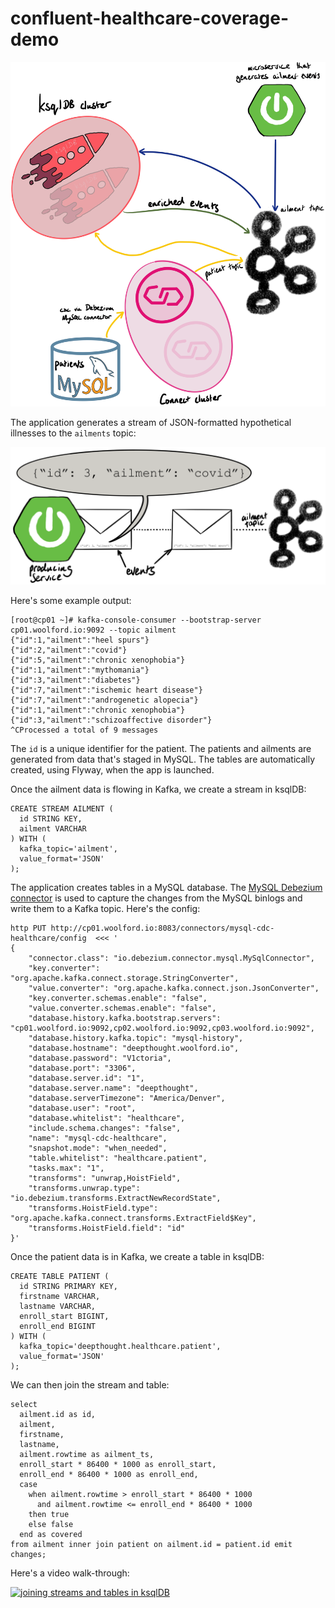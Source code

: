 # confluent-healthcare-coverage-demo

![ksqlDB/Connect topology diagram](ksql-connect-topology.png)

The application generates a stream of JSON-formatted hypothetical illnesses to the `ailments` topic:

![ailment service](ailment-service.png)

Here's some example output:

    [root@cp01 ~]# kafka-console-consumer --bootstrap-server cp01.woolford.io:9092 --topic ailment
    {"id":1,"ailment":"heel spurs"}
    {"id":2,"ailment":"covid"}
    {"id":5,"ailment":"chronic xenophobia"}
    {"id":1,"ailment":"mythomania"}
    {"id":3,"ailment":"diabetes"}
    {"id":7,"ailment":"ischemic heart disease"}
    {"id":7,"ailment":"androgenetic alopecia"}
    {"id":1,"ailment":"chronic xenophobia"}
    {"id":3,"ailment":"schizoaffective disorder"}
    ^CProcessed a total of 9 messages

The `id` is a unique identifier for the patient. The patients and ailments are generated from data that's staged in MySQL. The tables are automatically created, using Flyway, when the app is launched.

Once the ailment data is flowing in Kafka, we create a stream in ksqlDB:

    CREATE STREAM AILMENT (
      id STRING KEY,
      ailment VARCHAR
    ) WITH (
      kafka_topic='ailment',
      value_format='JSON'
    );

The application creates tables in a MySQL database. The [MySQL Debezium connector](https://debezium.io/documentation/reference/1.2/connectors/mysql.html) is used to capture the changes from the MySQL binlogs and write them to a Kafka topic. Here's the config:

    http PUT http://cp01.woolford.io:8083/connectors/mysql-cdc-healthcare/config  <<< '
    {
        "connector.class": "io.debezium.connector.mysql.MySqlConnector",
        "key.converter": "org.apache.kafka.connect.storage.StringConverter",
        "value.converter": "org.apache.kafka.connect.json.JsonConverter",
        "key.converter.schemas.enable": "false",
        "value.converter.schemas.enable": "false",
        "database.history.kafka.bootstrap.servers": "cp01.woolford.io:9092,cp02.woolford.io:9092,cp03.woolford.io:9092",
        "database.history.kafka.topic": "mysql-history",
        "database.hostname": "deepthought.woolford.io",
        "database.password": "V1ctoria",
        "database.port": "3306",
        "database.server.id": "1",
        "database.server.name": "deepthought",
        "database.serverTimezone": "America/Denver",
        "database.user": "root",
        "database.whitelist": "healthcare",
        "include.schema.changes": "false",
        "name": "mysql-cdc-healthcare",
        "snapshot.mode": "when_needed",
        "table.whitelist": "healthcare.patient",
        "tasks.max": "1",
        "transforms": "unwrap,HoistField",
        "transforms.unwrap.type": "io.debezium.transforms.ExtractNewRecordState",
        "transforms.HoistField.type": "org.apache.kafka.connect.transforms.ExtractField$Key",
        "transforms.HoistField.field": "id"
    }'

Once the patient data is in Kafka, we create a table in ksqlDB:

    CREATE TABLE PATIENT (
      id STRING PRIMARY KEY,
      firstname VARCHAR,
      lastname VARCHAR,
      enroll_start BIGINT,
      enroll_end BIGINT
    ) WITH (
      kafka_topic='deepthought.healthcare.patient',
      value_format='JSON'
    );

We can then join the stream and table:

    select
      ailment.id as id,
      ailment,
      firstname,
      lastname,
      ailment.rowtime as ailment_ts,
      enroll_start * 86400 * 1000 as enroll_start,
      enroll_end * 86400 * 1000 as enroll_end,
      case
        when ailment.rowtime > enroll_start * 86400 * 1000
          and ailment.rowtime <= enroll_end * 86400 * 1000
        then true
        else false
      end as covered
    from ailment inner join patient on ailment.id = patient.id emit changes;

Here's a video walk-through:

[![joining streams and tables in ksqlDB](https://img.youtube.com/vi/NeEtadHmIDc/0.jpg)](https://www.youtube.com/watch?v=NeEtadHmIDc)
